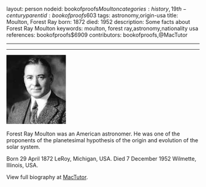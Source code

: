layout: person
nodeid: bookofproofs$Moulton
categories: history,19th-century
parentid: bookofproofs$603
tags: astronomy,origin-usa
title: Moulton, Forest Ray
born: 1872
died: 1952
description: Some facts about Forest Ray Moulton
keywords: moulton, forest ray,astronomy,nationality usa
references: bookofproofs$6909
contributors: bookofproofs,@MacTutor

---


---

![Moulton.jpg](https://github.com/bookofproofs/bookofproofs.github.io/blob/main/_sources/_assets/images/portraits/Moulton.jpg?raw=true)

Forest Ray Moulton was an American astronomer. He was one of the proponents of the planetesimal hypothesis of the origin and evolution of the solar system.

Born 29 April 1872 LeRoy, Michigan, USA. Died 7 December 1952 Wilmette, Illinois, USA.


View full biography at [MacTutor](https://mathshistory.st-andrews.ac.uk/Biographies/Moulton/).